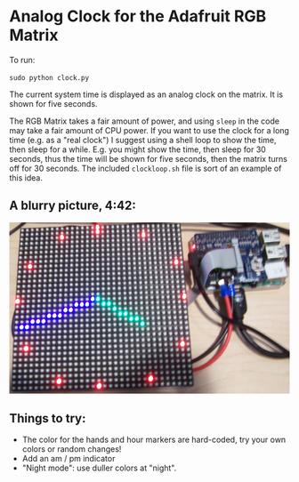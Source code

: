 # Analog Clock for the Adafruit RGB Matrix

To run:

`sudo python clock.py`

The current system time is displayed as an analog clock on the matrix. It is shown for five seconds.

The RGB Matrix takes a fair amount of power, and using `sleep` in the code may take a fair amount of CPU power. 
If you want to use the clock for a long time (e.g. as a "real clock") I suggest using a shell loop to show the
time, then sleep for a while. E.g. you might show the time, then sleep for 30 seconds, thus the time will be
shown for five seconds, then the matrix turns off for 30 seconds. The included `clockloop.sh` file is sort of
an example of this idea.

## A blurry picture, 4:42:

![blurry picture 4:42](pix_04_43.png)

## Things to try:

- The color for the hands and hour markers are hard-coded, try your own colors or random changes!
- Add an am / pm indicator
- "Night mode": use duller colors at "night".
